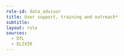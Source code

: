 ```yaml
---
role-id: data_advisor
title: User support, training and outreach*
subtitle: 
layout: role
sources: 
  - DTL
  - ELIXIR
---
```

